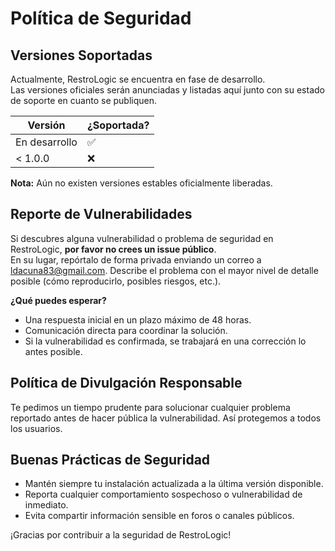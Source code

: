 # Política de Seguridad

## Versiones Soportadas

Actualmente, RestroLogic se encuentra en fase de desarrollo.  
Las versiones oficiales serán anunciadas y listadas aquí junto con su estado de soporte en cuanto se publiquen.

| Versión         | ¿Soportada?        |
|-----------------|--------------------|
| En desarrollo   | :white_check_mark: |
| < 1.0.0         | :x:                |

**Nota:** Aún no existen versiones estables oficialmente liberadas.

## Reporte de Vulnerabilidades

Si descubres alguna vulnerabilidad o problema de seguridad en RestroLogic, **por favor no crees un issue público**.  
En su lugar, repórtalo de forma privada enviando un correo a ldacuna83@gmail.com. Describe el problema con el mayor nivel de detalle posible (cómo reproducirlo, posibles riesgos, etc.).

**¿Qué puedes esperar?**
- Una respuesta inicial en un plazo máximo de 48 horas.
- Comunicación directa para coordinar la solución.
- Si la vulnerabilidad es confirmada, se trabajará en una corrección lo antes posible.

## Política de Divulgación Responsable

Te pedimos un tiempo prudente para solucionar cualquier problema reportado antes de hacer pública la vulnerabilidad. Así protegemos a todos los usuarios.

## Buenas Prácticas de Seguridad

- Mantén siempre tu instalación actualizada a la última versión disponible.
- Reporta cualquier comportamiento sospechoso o vulnerabilidad de inmediato.
- Evita compartir información sensible en foros o canales públicos.

¡Gracias por contribuir a la seguridad de RestroLogic!
